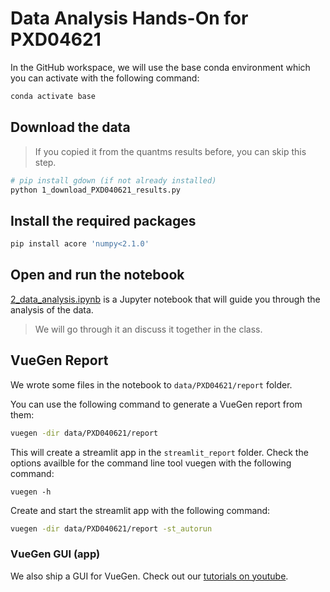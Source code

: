 # Data Analysis Hands-On for PXD04621

In the GitHub workspace, we will use the base conda environment which you can activate
with the following command:

```bash
conda activate base
```

## Download the data

> If you copied it from the quantms results before, you can skip this step.

```bash
# pip install gdown (if not already installed)
python 1_download_PXD040621_results.py
```


## Install the required packages

```bash
pip install acore 'numpy<2.1.0'
```

## Open and run the notebook

[2_data_analysis.ipynb](2_data_analysis.ipynb)
is a Jupyter notebook that will guide you through the analysis of the data.

> We will go through it an discuss it together in the class.


## VueGen Report

We wrote some files in the notebook to `data/PXD04621/report` folder. 

You can use the following command to generate a VueGen report from them:

```bash
vuegen -dir data/PXD040621/report
```

This will create a streamlit app in the `streamlit_report` folder. Check the options 
availble for the command line tool vuegen with the following command:

```
vuegen -h
```

Create and start the streamlit app with the following command:

```bash
vuegen -dir data/PXD040621/report -st_autorun
```

### VueGen GUI (app)

We also ship a GUI for VueGen. Check out our 
[tutorials on youtube](https://www.youtube.com/playlist?list=PLTbkQyef1c2S3qGzzva_JLlgdwsXjHCHH).
